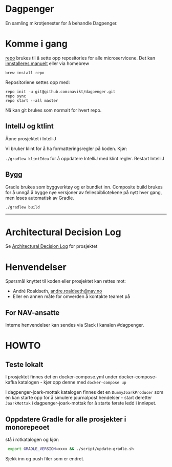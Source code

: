 # Dagpenger

En samling mikrotjenester for å behandle Dagpenger.

# Komme i gang

[repo](https://source.android.com/setup/develop/repo) brukes til å sette opp
repositories for alle microservicene. Det kan [innstalleres
manuelt](https://source.android.com/setup/build/downloading) eller via homebrew

`brew install repo`

Repositoriene settes opp med:

```
repo init -u git@github.com:navikt/dagpenger.git
repo sync
repo start --all master
```

Nå kan git brukes som normalt for hvert repo.

## IntellJ  og ktlint 

Åpne prosjektet i IntelliJ 

Vi bruker klint for å ha formatteringsregler på koden. Kjør:

`./gradlew klintIdea` for å oppdatere IntelliJ med klint regler. Restart IntelliJ 

## Bygg

Gradle brukes som byggverktøy og er bundlet inn. Composite build brukes for
å unngå å bygge nye versjoner av fellesbibliotekene på nytt hver gang, men løses
automatisk av Gradle.

`./gradlew build`

---

# Architectural Decision Log

Se [Architectural Decision Log](src/docs/index.md) for prosjektet

# Henvendelser

Spørsmål knyttet til koden eller prosjektet kan rettes mot:

* André Roaldseth, andre.roaldseth@nav.no
* Eller en annen måte for omverden å kontakte teamet på

## For NAV-ansatte

Interne henvendelser kan sendes via Slack i kanalen #dagpenger.

# HOWTO

## Teste lokalt
I prosjektet finnes det en docker-compose.yml under docker-compose-kafka katalogen - kjør opp denne med `docker-compose up`

I dagpenger-joark-mottak katalogen finnes det en `DummyJoarkProducer` som en kan starte opp for å simulere journalpost hendelser - start deretter `JoarkMottak` i dagpenger-joark-mottak for å starte første ledd i innløpet.


## Oppdatere Gradle for alle prosjekter i monorepeoet

stå i rotkatalogen og kjør:

```bash
 export GRADLE_VERSION=xxxx && ./script/update-gradle.sh     
```

Sjekk inn og push filer som er endret. 